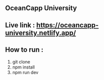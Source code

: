 ## OceanCapp University

## Live link : https://oceancapp-university.netlify.app/

## How to run :
 
 1. git clone
 2. npm install
 3. npm run dev